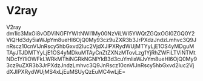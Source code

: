 # V2ray
V2ray
dm1lc3MxOi8vODViNGFlYWItNWI1My00NzViLWI5YWQtZGQxOGI0ZGQ0Y2ViQHd3dy5iaWJpYm8ueHl6OjQ0My93cz9uZXR3b3JrPXdzJndzLmhvc3Q9JnRscz10cnVlJnRscy5hbGxvd2luc2VjdXJlPXRydWUjMTYyLjE1OS4yMDguMTAyJTJDMTYyLjE1OS4yMDkuMTAyCnZtZXNzMTovLzg1YjRhZWFiLTViNTMtNDc1Yi1iOWFkLWRkMThiNGRkNGNlYkB3d3cuYmliaWJvYm8ueHl6OjQ0My93cz9uZXR3b3JrPXdzJndzLmhvc3Q9JnRscz10cnVlJnRscy5hbGxvd2luc2VjdXJlPXRydWUjMS4xLjEuMSUyQzEuMC4wLjE=
